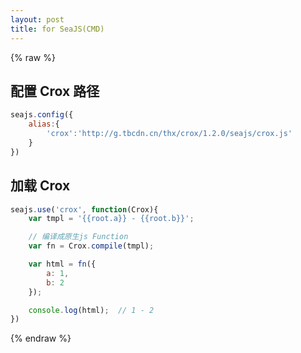 ```yaml
---
layout: post
title: for SeaJS(CMD)
---
```


{% raw %}

## 配置 Crox 路径

```js
seajs.config({
    alias:{
        'crox':'http://g.tbcdn.cn/thx/crox/1.2.0/seajs/crox.js'
    }
})
```

## 加载 Crox

```js
seajs.use('crox', function(Crox){
    var tmpl = '{{root.a}} - {{root.b}}';

    // 编译成原生js Function
    var fn = Crox.compile(tmpl);

    var html = fn({
        a: 1,
        b: 2
    });

    console.log(html);  // 1 - 2
})
```

{% endraw %}

